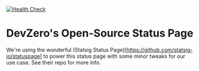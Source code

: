 [![Health Check](../../actions/workflows/health-check.yml/badge.svg)](../../actions/workflows/health-check.yml)

# DevZero's Open-Source Status Page

We're using the wonderful (Statsig Status Page)[https://github.com/statsig-io/statuspage] to power this status page with some minor tweaks for our use case. See their repo for more info.

